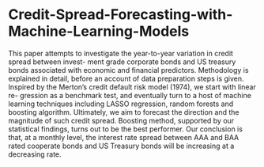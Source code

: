 # Credit-Spread-Forecasting-with-Machine-Learning-Models

This paper attempts to investigate the year-to-year variation in credit spread between invest- ment grade corporate bonds and US treasury bonds associated with economic and financial predictors. Methodology is explained in detail, before an account of data preparation steps is given. Inspired by the Merton’s credit default risk model (1974), we start with linear re- gression as a benchmark test, and eventually turn to a host of machine learning techniques including LASSO regression, random forests and boosting algorithm. Ultimately, we aim to forecast the direction and the magnitude of such credit spread. Boosting method, supported by our statistical findings, turns out to be the best performer. Our conclusion is that, at a monthly level, the interest rate spread between AAA and BAA rated cooperate bonds and US Treasury bonds will be increasing at a decreasing rate.
